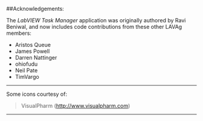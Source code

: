 ##Acknowledgements:  

The *LabVIEW Task Manager* application was originally authored by Ravi Beniwal, and now includes code contributions from these other LAVAg members:  

+ Aristos Queue
+ James Powell
+ Darren Nattinger
+ ohiofudu
+ Neil Pate
+ TimVargo

---

Some icons courtesy of:  

> VisualPharm (http://www.visualpharm.com)  

---

